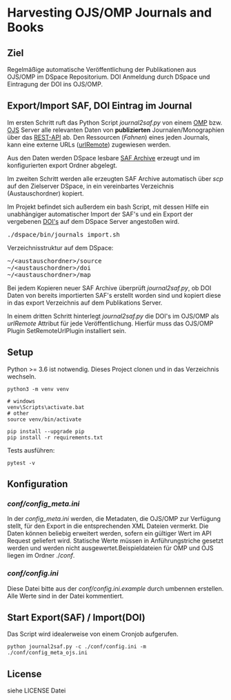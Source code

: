 # Harvesting OJS/OMP Journals and Books


## Ziel

Regelmäßige automatische Veröffentlichung der Publikationen aus OJS/OMP im DSpace Repositorium.
DOI Anmeldung durch DSpace und Eintragung der DOI ins OJS/OMP.


## Export/Import SAF, DOI Eintrag im Journal 

Im ersten Schritt ruft das Python Script _journal2saf.py_ von einem [OMP](https://pkp.sfu.ca/omp) bzw. [OJS](https://pkp.sfu.ca/ojs/) Server alle relevanten Daten von **publizierten** Journalen/Monographien über das  [REST-API](https://docs.pkp.sfu.ca/dev/api/ojs/3.3) ab. Den Ressourcen (_Fahnen_) eines jeden Journals, kann eine externe URLs ([urlRemote](https://docs.pkp.sfu.ca/dev/api/ojs/3.1#tag/Submissions/paths/~1submissions~1{submissionId}/get)) zugewiesen werden. 

Aus den Daten werden DSpace lesbare [SAF Archive](https://wiki.lyrasis.org/display/DSDOC5x/Importing+and+Exporting+Items+via+Simple+Archive+Format) erzeugt und im konfigurierten export Ordner abgelegt.

Im zweiten Schritt werden alle erzeugten SAF Archive automatisch über _scp_ auf den Zielserver DSpace, in ein vereinbartes Verzeichnis (Austauschordner) kopiert. 

Im Projekt befindet sich außerdem ein bash Script, mit dessen Hilfe ein unabhängiger automatischer Import der SAF's und ein Export der vergebenen [DOI's](https://www.doi.org/)  auf dem DSpace Server angestoßen wird.
<pre>./dspace/bin/journals_import.sh</pre>

Verzeichnisstruktur auf dem DSpace:
<pre>
~/&lt;austauschordner>/source
~/&lt;austauschordner>/doi
~/&lt;austauschordner>/map
</pre>


Bei jedem Kopieren neuer SAF Archive überprüft _journal2saf.py_, ob DOI Daten von bereits importierten SAF's erstellt worden sind und kopiert diese in das export Verzeichnis auf dem Publikations Server.

In einem dritten Schritt hinterlegt _journal2saf.py_ die DOI's im OJS/OMP als *urlRemote* Attribut für jede Veröffentlichung.
Hierfür muss das OJS/OMP Plugin SetRemoteUrlPlugin installiert sein. 

## Setup

Python >= 3.6 ist notwendig.
Dieses Project clonen und in das Verzeichnis wechseln.

```
python3 -m venv venv

# windows
venv\Scripts\activate.bat
# other 
source venv/bin/activate

pip install --upgrade pip
pip install -r requirements.txt
```
Tests ausführen:
```
pytest -v
```

## Konfiguration
### *conf/config_meta.ini*
In der _config_meta.ini_ werden, die Metadaten, die OJS/OMP zur Verfügung stellt, für den Export in die entsprechenden XML Dateien vermerkt.
Die Daten können beliebig erweitert werden, sofern ein gültiger Wert im API Request geliefert wird.
Statische Werte müssen in Anführungstriche gesetzt werden und werden nicht ausgewertet.Beispieldateien für OMP und OJS liegen im Ordner ./_conf_.

### *conf/config.ini*
Diese Datei bitte aus der *conf/config.ini.example* durch umbennen erstellen.
Alle Werte sind in der Datei kommentiert.

## Start Export(SAF) / Import(DOI)
Das Script wird idealerweise von einem Cronjob aufgerufen.

```
python journal2saf.py -c ./conf/config.ini -m ./conf/config_meta_ojs.ini
```
 


## 


## License

siehe LICENSE Datei
